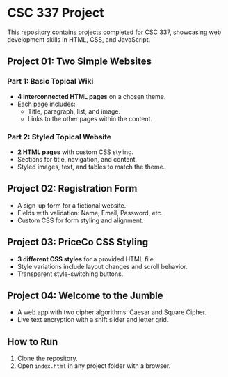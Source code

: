 # CSC 337 Project

This repository contains projects completed for CSC 337, showcasing web development skills in HTML, CSS, and JavaScript.

## Project 01: Two Simple Websites

### Part 1: Basic Topical Wiki
- **4 interconnected HTML pages** on a chosen theme.
- Each page includes:
  - Title, paragraph, list, and image.
  - Links to the other pages within the content.

### Part 2: Styled Topical Website
- **2 HTML pages** with custom CSS styling.
- Sections for title, navigation, and content.
- Styled images, text, and tables to match the theme.

## Project 02: Registration Form
- A sign-up form for a fictional website.
- Fields with validation: Name, Email, Password, etc.
- Custom CSS for form styling and alignment.

## Project 03: PriceCo CSS Styling
- **3 different CSS styles** for a provided HTML file.
- Style variations include layout changes and scroll behavior.
- Transparent style-switching buttons.

## Project 04: Welcome to the Jumble
- A web app with two cipher algorithms: Caesar and Square Cipher.
- Live text encryption with a shift slider and letter grid.

## How to Run
1. Clone the repository.
2. Open `index.html` in any project folder with a browser.
